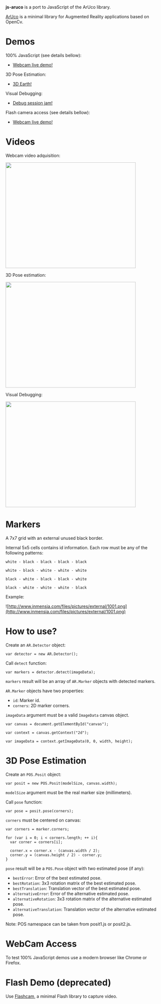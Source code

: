 **js-aruco** is a port to JavaScript of the ArUco library.

<a href='http://www.uco.es/investiga/grupos/ava/node/26'>ArUco</a> is a minimal library for Augmented Reality applications based on OpenCv.



# Demos #

100% JavaScript (see details bellow):

- <a href='http://inmensia.com/files/aruco/getusermedia/getusermedia.html'>Webcam live demo!</a>

3D Pose Estimation:

- <a href='http://inmensia.com/files/aruco/debug-posit/debug-posit.html'>3D Earth!</a>

Visual Debugging:

- <a href='http://inmensia.com/files/aruco/debug/debug.html'>Debug session jam!</a>

Flash camera access (see details bellow):

- <a href='http://inmensia.com/files/aruco/webcam/webcam.html'>Webcam live demo!</a>

# Videos #

Webcam video adquisition:

<a href='http://www.youtube.com/watch?feature=player_embedded&v=_wzPupbww4I' target='_blank'><img src='http://img.youtube.com/vi/_wzPupbww4I/0.jpg' width='425' height=344 /></a>

3D Pose estimation:

<a href='http://www.youtube.com/watch?feature=player_embedded&v=9WD4wR3_-JM' target='_blank'><img src='http://img.youtube.com/vi/9WD4wR3_-JM/0.jpg' width='425' height=344 /></a>

Visual Debugging:

<a href='http://www.youtube.com/watch?feature=player_embedded&v=xvTMRdgySUQ' target='_blank'><img src='http://img.youtube.com/vi/xvTMRdgySUQ/0.jpg' width='425' height=344 /></a>

# Markers #

A 7x7 grid with an external unused black border.

Internal 5x5 cells contains id information. Each row must be any of the following patterns:

`white - black - black - black - black`

`white - black - white - white - white`

`black - white - black - black - white`

`black - white - white - white - black`

Example:

![http://www.inmensia.com/files/pictures/external/1001.png](http://www.inmensia.com/files/pictures/external/1001.png)

# How to use? #
Create an `AR.Detector` object:

```
var detector = new AR.Detector();
```

Call `detect` function:

```
var markers = detector.detect(imageData);
```

`markers` result will be an array of `AR.Marker` objects with detected markers.

`AR.Marker` objects have two properties:

  * `id`: Marker id.
  * `corners`: 2D marker corners.

`imageData` argument must be a valid `ImageData` canvas object.

```
var canvas = document.getElementById("canvas");
    
var context = canvas.getContext("2d");

var imageData = context.getImageData(0, 0, width, height);
```

# 3D Pose Estimation #
Create an `POS.Posit` object:

```
var posit = new POS.Posit(modelSize, canvas.width);
```

`modelSize` argument must be the real marker size (millimeters).

Call `pose` function:

```
var pose = posit.pose(corners);
```

`corners` must be centered on canvas:

```
var corners = marker.corners;

for (var i = 0; i < corners.length; ++ i){
  var corner = corners[i];

  corner.x = corner.x - (canvas.width / 2);
  corner.y = (canvas.height / 2) - corner.y;
}
```

`pose` result will be a `POS.Pose` object with two estimated pose (if any):

  * `bestError`: Error of the best estimated pose.
  * `bestRotation`: 3x3 rotation matrix of the best estimated pose.
  * `bestTranslation`: Translation vector of the best estimated pose.
  * `alternativeError`: Error of the alternative estimated pose.
  * `alternativeRotation`: 3x3 rotation matrix of the alternative estimated pose.
  * `alternativeTranslation`: Translation vector of the alternative estimated pose.

Note: POS namespace can be taken from posit1.js or posit2.js.

# WebCam Access #

To test 100% JavaScript demos use a modern browser like Chrome or Firefox.

# Flash Demo (deprecated) #

Use <a href='http://code.google.com/p/flashcam/'>Flashcam</a>, a minimal Flash library to capture video.
